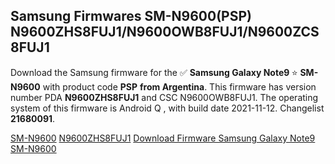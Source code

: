 <h2>Samsung Firmwares SM-N9600(PSP) N9600ZHS8FUJ1/N9600OWB8FUJ1/N9600ZCS8FUJ1</h2>
Download the Samsung firmware for the ✅ <strong>Samsung Galaxy Note9 </strong> ⭐ <strong>SM-N9600</strong> with product code <strong>PSP</strong> <strong> from Argentina</strong>. This firmware has version number PDA <strong>N9600ZHS8FUJ1</strong> and CSC N9600OWB8FUJ1. The operating system of this firmware is Android Q , with build date 2021-11-12. Changelist <strong>21680091</strong>.


[SM-N9600](https://samfirm.shop/samsung/model/SM-N9600)
[N9600ZHS8FUJ1](https://samfirm.shop/samsung/pda/N9600ZHS8FUJ1)
[Download Firmware Samsung Galaxy Note9 SM-N9600](https://samfirm.shop/samsung/firmware/473906)
